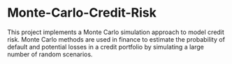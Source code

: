 # Monte-Carlo-Credit-Risk
This project implements a Monte Carlo simulation approach to model credit risk. Monte Carlo methods are used in finance to estimate the probability of default and potential losses in a credit portfolio by simulating a large number of random scenarios.
